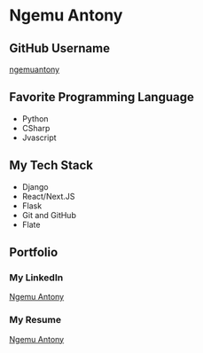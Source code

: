 # Ngemu Antony

## GitHub Username
[ngemuantony](https://github.com/ngemuanton)

## Favorite Programming Language

- Python
- CSharp
- Jvascript

## My Tech Stack

- Django
- React/Next.JS
- Flask
- Git and GitHub
- Flate

## Portfolio

### My LinkedIn
[Ngemu Antony](https://www.linkedin.com/in/ngemu-antony)

### My Resume
[Ngemu Antony](https://docs.google.com/document/d/1mCq5d6mptnK3VgKizlXhLqF0g3j8oOE_xtZkhVt9yQI/edit?usp=sharing)
